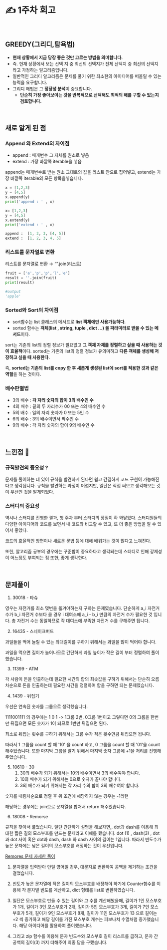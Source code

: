 # ✍️ 1주차 회고
</br>

## GREEDY(그리디,탐욕법)

- **현재 상황에서 지금 당장 좋은 것만 고르는 방법을 의미합니다.**
- 즉. 현재 상황에서 보는 선택 지 중 최선의 선택지가 전체 선택지 중 최선의 선택지라고 가정하는 알고리즘입니다.
- 일반적인 그리디 알고리즘은 문제를 풀기 위한 최소한의 아이디어를 떠올릴 수 있는 능력을 요구합니다.
- 그리디 해법은 그 **정당성 분석**이 중요합니다.
    - **단순히 가장 좋아보이는 것을 반복적으로 선택해도 최적의 해를 구할 수 있는지 검토합니다.**

</br>

## 새로 알게 된 점 

### Append 와 Extend의 차이점

- append : 매개변수 그 자체를 원소로 넣음
- extend : 가장 바깥쪽 iterable을 넣음

append는 매개변수로 받는 원소 그대로의 값을 리스트 안으로 집어넣고, extend는 가장 바깥쪽 iterable의 모든 항목을넣습니다. 

```python
x = [1,2,3]
y = [4,5]
x.append(y) 
print('append : ' , x) 

x= [1,2,3]
y = [4,5] 
x.extend(y)
print('extend : ' , x) 

append :  [1, 2, 3, [4, 5]]
extend :  [1, 2, 3, 4, 5]
```

### 리스트를 문자열로 변환

리스트를 문자열로 변환 → “”.join(리스트) 

```python
fruit = ['a','p','p','l','e'] 
result = ''.join(fruit) 
print(result) 

#output 
'apple' 
```

### Sorted와 Sort의 차이점

   

- sort함수는 list 클래스의 메서드로 **list 객체에만 사용가능하다.**
- sorted 함수는 **객체(list , string, tuple , dict ...) 을 파라미터로 받을 수 있는 메서드**이다.

sort는 기존의 list의 정렬 정보가 필요없고 **그 객체 자체를 정렬하고 싶을 때 사용하는 것이 효율적**이다. sorted는 기존의 list의 정렬 정보가 유의미하고 **다른 객체를 생성해 저장하고 싶을 때 사용한다.** 

즉, **sorted는 기존의 list를 copy 한 후 새롭게 생성된 list에 sort를 적용한 것과 같은 역할**을 하는 것이다.

### 배수판별법

- 3의 배수 : **각 자리 숫자의 합이 3의 배수인 수**
- 4의 배수 : 끝의 두 자리수가 00 또는 4의 배수인 수
- 5의 배수 : 일의 자리 숫자가 0 또는 5인 수
- 6의 배수 : 3의 배수이면서 짝수인 수
- 9의 배수 : 각 자리 숫자의 합이 9의 배수인 수

</br>

## 느낀점  🤔

### **규칙발견의 중요성 ?** 

문제를 풀이하는 데 있어 규칙을 발견하게 된다면 쉽고 간결하게 코드 구현이 가능해진다고 생각됩니다.  규칙을 발견하는 과정이 어렵지만, 일단은 직접 써보고 생각해보는 것이 우선인 것을 알게되었다.

### **스터디의 중요성** 

역시나 스터디를 진행한 결과, 첫 주차 부터 스터디의 장점이 확 와닿았다. 스터디원들의 다양한 아이디어와 코드를 보면서 내 코드와 비교할 수 있고, 또 더 좋은 방법을 알 수 있어서 좋았다.

코드의 효율적인 방면이나 새로운 문법 등에 대해 배워가는 것이 많다고 느껴진다.    

또한, 알고리즘 공부의 경우에는 꾸준함이 중요하다고 생각되는데 스터디로 인해 강제성이 어느정도 부여되는 점 또한, 좋게 생각한다. 

</br>

## 문제풀이 

1. 30018 - 타슈

영우는 자전거를 최소 몇번을 옮겨야하는지 구하는 문제였습니다. 단순하게 a_i 자전거 수가 b_i 자전거 수보다 클 경우 i 대여소에 a_i - b_i 만큼의 자전거 수가 필요한 것 입니다. 총 자전거 수는 동일하므로 각 대여소에 부족한 자전거 수를 구해주면 됩니다.

2. 16435 - 스네이크버드

과일들을 먹어 늘릴 수 있는 최대길이를 구하기 위해서는 과일을 많이 먹어야 합니다.

과일을 먹으면 길이가 늘어나므로 간단하게 과일 높이가 작은 길이 부터 정렬하여 풀이했습니다.

3. 11399 - ATM

각 사람이 돈을 인출하는데 필요한 시간의 합의 최솟값을 구하기 위해서는 단순히 오름차순으로 돈을 인출하는데 필요한 시간을 정렬하여 합을 구하면 되는 문제였습니다.

4. 1439 - 뒤집기

우선은 연속된 숫자를 그룹으로 생각했습니다.

1111001111 의 경우에는 1 0 1 -> 1그룹 2번, 0그룹 1번이고 그렇다면 0의 그룹을 한번만 뒤집으면 모든 숫자가 1이 되므로 1번만 뒤집으면 된다.

최소로 뒤집는 횟수를 구하기 위해서는 그룹 수가 적은 횟수만큼 뒤집으면 됩니다.

따라서 1 그룹을 count 할 때 '10' 을 count 하고, 0 그룹을 count 할 때 '01'을 count 해주었습니다. 또한 마지막 그룹을 알기 위해서 마지막 숫자 그룹에 +1을 처리를 진행해주었습니다.

5. 10610 - 30
    1. 30의 배수가 되기 위해서는 10의 배수이면서 3의 배수여야 합니다.
    2. 10의 배수가 되기 위해서는 0으로 숫자가 끝나야 합니다.
    3. 3의 배수가 되기 위해서는 각 자리 수의 합이 3의 배수여야 합니다.

숫자를 내림차순으로 정렬 후 위 조건에 해당하지 않는 경우는 -1리턴

해당하는 경우에는 join으로 문자열을 합쳐서 return 해주었습니다.

6. 18008 - Remorse

규칙을 찾아서 풀었습니다. 일단 간단하게 설명을 해보자면,, dot과 dash를 이용해 최대한 짧은 길의 모스부호를 만드는 문제라고 이해를 했습니다. dot (1) , dash(3) , dot과 dot 사이 혹은 dot과 dash, dash 와 dash 사이의 길이는 1입니다. 따라서 빈도수가 높은 문자에는 낮은 길이의 모스부호를 배정하는 것이 우선입니다.

[Remores 문제 자세한 풀이](https://zzoming-25.tistory.com/45)

1) 문자열을 입력받아 만일 영어일 경우, 대문자로 변환하여 공백을 제거하는 조건을 걸었습니다.

2) 빈도가 높은 문자열에 적은 길이의 모스부호를 배정해야 하기에 Counter함수를 이용해 각 문자별 빈도를 계산하고, dict 형태를 list로 변환하였습니다.

3) 일단은 모스부호로 만들 수 있는 길이와 그 수를 계산해봤을때, 길이가 1인 모스부호가 1개, 길이가 3인 모스부호가 2개, 길이가 5인 모스부호가 3개, 길이가 7인 모스부호가 5개, 길이가 9인 모스부호가 8개, 길이가 11인 모스부호가 13 으로 길이는 +2 씩 증가하고 해당 길이를 가진 모스부호 개수는 피보나치 수열처럼 증가했습니다. 해당 아이디어를 활용하여 풀이했습니다.

4) 그리고 zip 함수를 이용해 문자 빈도수와 모스부호 길이 리스트를 곱하고, 문자 간 공백의 길이(3) 까지 더해주어 최종 답을 구했습니다.
